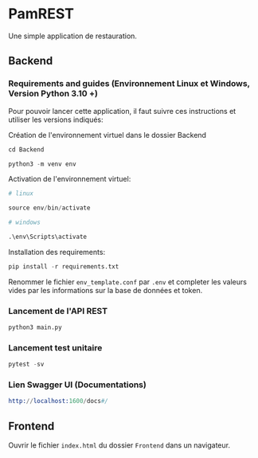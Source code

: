 # PamREST

Une simple application de restauration.


## Backend
### Requirements and guides (Environnement Linux et Windows, Version Python 3.10 +)


Pour pouvoir lancer cette application, il faut suivre ces instructions et utiliser les versions indiqués:


Création de l'environnement virtuel dans le dossier Backend

```s
cd Backend

python3 -m venv env

```

Activation de l'environnement virtuel:


```s
# linux

source env/bin/activate

```

```s
# windows

.\env\Scripts\activate

```


Installation des requirements:

```s
pip install -r requirements.txt
```

Renommer le fichier `env_template.conf` par `.env` et completer les valeurs vides par les informations sur la base de données et token.


### Lancement de l'API REST


```s
python3 main.py

```

### Lancement test unitaire


```s
pytest -sv

```

### Lien Swagger UI (Documentations)

```s
http://localhost:1600/docs#/
```

## Frontend

Ouvrir le fichier `index.html` du dossier `Frontend` dans un navigateur.
